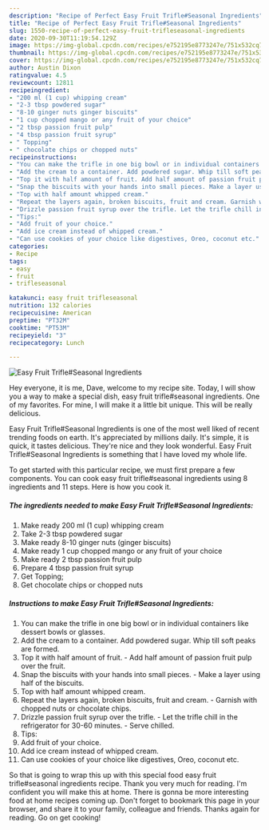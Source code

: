 ```yaml
---
description: "Recipe of Perfect Easy Fruit Trifle#Seasonal Ingredients"
title: "Recipe of Perfect Easy Fruit Trifle#Seasonal Ingredients"
slug: 1550-recipe-of-perfect-easy-fruit-trifleseasonal-ingredients
date: 2020-09-30T11:19:54.129Z
image: https://img-global.cpcdn.com/recipes/e752195e8773247e/751x532cq70/easy-fruit-trifleseasonal-ingredients-recipe-main-photo.jpg
thumbnail: https://img-global.cpcdn.com/recipes/e752195e8773247e/751x532cq70/easy-fruit-trifleseasonal-ingredients-recipe-main-photo.jpg
cover: https://img-global.cpcdn.com/recipes/e752195e8773247e/751x532cq70/easy-fruit-trifleseasonal-ingredients-recipe-main-photo.jpg
author: Austin Dixon
ratingvalue: 4.5
reviewcount: 12811
recipeingredient:
- "200 ml (1 cup) whipping cream"
- "2-3 tbsp powdered sugar"
- "8-10 ginger nuts ginger biscuits"
- "1 cup chopped mango or any fruit of your choice"
- "2 tbsp passion fruit pulp"
- "4 tbsp passion fruit syrup"
- " Topping"
- " chocolate chips or chopped nuts"
recipeinstructions:
- "You can make the trifle in one big bowl or in individual containers like dessert bowls or glasses."
- "Add the cream to a container. Add powdered sugar. Whip till soft peaks are formed."
- "Top it with half amount of fruit. Add half amount of passion fruit pulp over the fruit."
- "Snap the biscuits with your hands into small pieces. Make a layer using half of the biscuits."
- "Top with half amount whipped cream."
- "Repeat the layers again, broken biscuits, fruit and cream. Garnish with chopped nuts or chocolate chips."
- "Drizzle passion fruit syrup over the trifle. Let the trifle chill in the refrigerator for 30-60 minutes. Serve chilled."
- "Tips:"
- "Add fruit of your choice."
- "Add ice cream instead of whipped cream."
- "Can use cookies of your choice like digestives, Oreo, coconut etc."
categories:
- Recipe
tags:
- easy
- fruit
- trifleseasonal

katakunci: easy fruit trifleseasonal 
nutrition: 132 calories
recipecuisine: American
preptime: "PT32M"
cooktime: "PT53M"
recipeyield: "3"
recipecategory: Lunch

---
```



![Easy Fruit Trifle#Seasonal Ingredients](https://img-global.cpcdn.com/recipes/e752195e8773247e/751x532cq70/easy-fruit-trifleseasonal-ingredients-recipe-main-photo.jpg)

Hey everyone, it is me, Dave, welcome to my recipe site. Today, I will show you a way to make a special dish, easy fruit trifle#seasonal ingredients. One of my favorites. For mine, I will make it a little bit unique. This will be really delicious.



Easy Fruit Trifle#Seasonal Ingredients is one of the most well liked of recent trending foods on earth. It's appreciated by millions daily. It's simple, it is quick, it tastes delicious. They're nice and they look wonderful. Easy Fruit Trifle#Seasonal Ingredients is something that I have loved my whole life.


To get started with this particular recipe, we must first prepare a few components. You can cook easy fruit trifle#seasonal ingredients using 8 ingredients and 11 steps. Here is how you cook it.

<!--inarticleads1-->

##### The ingredients needed to make Easy Fruit Trifle#Seasonal Ingredients:

1. Make ready 200 ml (1 cup) whipping cream
1. Take 2-3 tbsp powdered sugar
1. Make ready 8-10 ginger nuts (ginger biscuits)
1. Make ready 1 cup chopped mango or any fruit of your choice
1. Make ready 2 tbsp passion fruit pulp
1. Prepare 4 tbsp passion fruit syrup
1. Get  Topping;
1. Get  chocolate chips or chopped nuts




<!--inarticleads2-->

##### Instructions to make Easy Fruit Trifle#Seasonal Ingredients:

1. You can make the trifle in one big bowl or in individual containers like dessert bowls or glasses.
1. Add the cream to a container. Add powdered sugar. Whip till soft peaks are formed.
1. Top it with half amount of fruit. - Add half amount of passion fruit pulp over the fruit.
1. Snap the biscuits with your hands into small pieces. - Make a layer using half of the biscuits.
1. Top with half amount whipped cream.
1. Repeat the layers again, broken biscuits, fruit and cream. - Garnish with chopped nuts or chocolate chips.
1. Drizzle passion fruit syrup over the trifle. - Let the trifle chill in the refrigerator for 30-60 minutes. - Serve chilled.
1. Tips:
1. Add fruit of your choice.
1. Add ice cream instead of whipped cream.
1. Can use cookies of your choice like digestives, Oreo, coconut etc.




So that is going to wrap this up with this special food easy fruit trifle#seasonal ingredients recipe. Thank you very much for reading. I'm confident you will make this at home. There is gonna be more interesting food at home recipes coming up. Don't forget to bookmark this page in your browser, and share it to your family, colleague and friends. Thanks again for reading. Go on get cooking!
